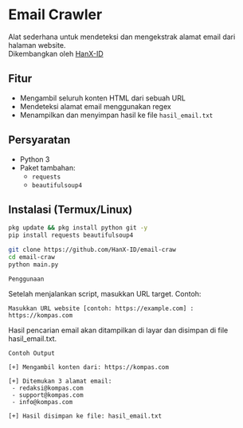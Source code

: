 # Email Crawler 

Alat sederhana untuk mendeteksi dan mengekstrak alamat email dari halaman website.  
Dikembangkan oleh [HanX-ID](https://github.com/HanX-ID)

## Fitur
- Mengambil seluruh konten HTML dari sebuah URL
- Mendeteksi alamat email menggunakan regex
- Menampilkan dan menyimpan hasil ke file `hasil_email.txt`

## Persyaratan
- Python 3
- Paket tambahan:
  - `requests`
  - `beautifulsoup4`

## Instalasi (Termux/Linux)

```bash
pkg update && pkg install python git -y
pip install requests beautifulsoup4

git clone https://github.com/HanX-ID/email-craw
cd email-craw
python main.py
```
`Penggunaan`

Setelah menjalankan script, masukkan URL target. Contoh:
```
Masukkan URL website [contoh: https://example.com] : https://kompas.com
```
Hasil pencarian email akan ditampilkan di layar dan disimpan di file hasil_email.txt.

`Contoh Output`
```
[+] Mengambil konten dari: https://kompas.com

[+] Ditemukan 3 alamat email:
 - redaksi@kompas.com
 - support@kompas.com
 - info@kompas.com

[+] Hasil disimpan ke file: hasil_email.txt
```
